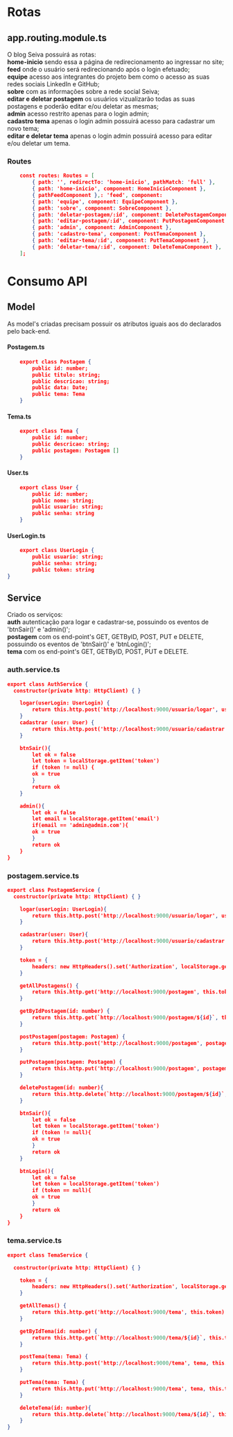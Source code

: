 # Rotas

 ## app.routing.module.ts

O blog Seiva possuirá as rotas:   
**home-inicio** sendo essa a página de redirecionamento ao ingressar no site;   
**feed** onde o usuário será redirecionando após o login efetuado;   
**equipe** acesso aos integrantes do projeto bem como o acesso as suas redes sociais LinkedIn e GitHub;   
**sobre** com as informações sobre a rede social Seiva;   
**editar e deletar postagem** os usuários vizualizarão todas as suas postagens e poderão editar e/ou deletar as mesmas;   
**admin** acesso restrito apenas para o login admin;   
**cadastro tema** apenas o login admin possuirá acesso para cadastrar um novo tema;   
**editar e deletar tema** apenas o login admin possuirá acesso para editar e/ou deletar um tema.

### Routes

```json
    const routes: Routes = [
        { path: '', redirectTo: 'home-inicio', pathMatch: 'full' },
	    { path: 'home-inicio', component: HomeInicioComponent },
        { pathFeedComponent },: 'feed', component: 
        { path: 'equipe', component: EquipeComponent },
        { path: 'sobre', component: SobreComponent },
        { path: 'deletar-postagem/:id', component: DeletePostagemComponent },
        { path: 'editar-postagem/:id', component: PutPostagemComponent },
        { path: 'admin', component: AdminComponent },
        { path: 'cadastro-tema', component: PostTemaComponent },
        { path: 'editar-tema/:id', component: PutTemaComponent },
        { path: 'deletar-tema/:id', component: DeleteTemaComponent },
    ];
```
   
# Consumo API
## Model
As model's criadas precisam possuir os atributos iguais aos do declarados pelo back-end.
#### Postagem.ts
```json
    export class Postagem {
        public id: number;
        public titulo: string;
        public descricao: string;
        public data: Date;
        public tema: Tema
    }
```
#### Tema.ts
```json
    export class Tema {
        public id: number;
        public descricao: string;
        public postagem: Postagem []
    }
```
#### User.ts
```json
    export class User {
        public id: number;
        public nome: string;
        public usuario: string;
        public senha: string
    }
```
#### UserLogin.ts
```json
    export class UserLogin {
        public usuario: string;
        public senha: string;
        public token: string
}
```

## Service  
Criado os serviços:  
**auth** autenticação para logar e cadastrar-se, possuindo os eventos de 'btnSair()' e 'admin()';  
**postagem** com os end-point's GET, GETByID, POST, PUT e DELETE, possuindo os eventos de 'btnSair()' e 'btnLogin()';  
**tema** com os end-point's GET, GETByID, POST, PUT e DELETE.

### auth.service.ts 
```json
export class AuthService {
  constructor(private http: HttpClient) { }

    logar(userLogin: UserLogin) {
        return this.http.post('http://localhost:9000/usuario/logar', userLogin)
    }
    cadastrar (user: User) {
        return this.http.post('http://localhost:9000/usuario/cadastrar', user)
    }

    btnSair(){
        let ok = false
        let token = localStorage.getItem('token')
        if (token != null) {
        ok = true
        }
        return ok
    }

    admin(){
        let ok = false
        let email = localStorage.getItem('email')
        if(email == 'admin@admin.com'){
        ok = true
        }
        return ok
    }
}
```

### postagem.service.ts
```json
export class PostagemService {
  constructor(private http: HttpClient) { }

    logar(userLogin: UserLogin){
        return this.http.post('http://localhost:9000/usuario/logar', userLogin)
    }

    cadastrar(user: User){
        return this.http.post('http://localhost:9000/usuario/cadastrar', user)
    }

    token = {
        headers: new HttpHeaders().set('Authorization', localStorage.getItem('token'))
    }

    getAllPostagens() {
        return this.http.get('http://localhost:9000/postagem', this.token)
    }

    getByIdPostagem(id: number) {
        return this.http.get(`http://localhost:9000/postagem/${id}`, this.token)
    }

    postPostagem(postagem: Postagem) {
        return this.http.post('http://localhost:9000/postagem', postagem, this.token)
    }

    putPostagem(postagem: Postagem) {
        return this.http.put('http://localhost:9000/postagem', postagem, this.token)
    }

    deletePostagem(id: number){
        return this.http.delete(`http://localhost:9000/postagem/${id}`, this.token)
    }

    btnSair(){
        let ok = false
        let token = localStorage.getItem('token')
        if (token != null){
        ok = true
        }
        return ok
    }

    btnLogin(){
        let ok = false
        let token = localStorage.getItem('token')
        if (token == null){
        ok = true
        }
        return ok
    }
}
```

### tema.service.ts 
```json
export class TemaService {

  constructor(private http: HttpClient) { }

    token = {
        headers: new HttpHeaders().set('Authorization', localStorage.getItem('token'))
    }

    getAllTemas() {
        return this.http.get('http://localhost:9000/tema', this.token)
    }

    getByIdTema(id: number) {
        return this.http.get(`http://localhost:9000/tema/${id}`, this.token)
    }

    postTema(tema: Tema) {
        return this.http.post('http://localhost:9000/tema', tema, this.token)
    }

    putTema(tema: Tema) {
        return this.http.put('http://localhost:9000/tema', tema, this.token)
    }

    deleteTema(id: number){
        return this.http.delete(`http://localhost:9000/tema/${id}`, this.token)
    }
}
```



